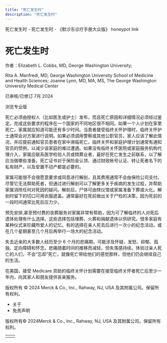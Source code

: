 ```yaml
---
title: "死亡发生时"
description: "死亡发生时"
---
```


﻿死亡发生时 \- 死亡发生时 \- 《默沙东诊疗手册大众版》 honeypot link

# 死亡发生时

作者：Elizabeth L. Cobbs, MD, George Washington University;

Rita A. Manfredi, MD, George Washington University School of Medicine and Health
Sciences; Joanne Lynn, MD, MA, MS, The George Washington University Medical Center

已审核/已修订 7月 2024

浏览专业版

死亡必须由授权人（比如医生或护士）发布，而且死亡原因和详细情况必须经过鉴定。完成这些要求的程序在一个国家的不同地区很不相同。如果一个人计划在家里死亡，家属就应知道可能还有多少时间。当患者接受临终关怀护理时，临终关怀护士通常会对方案进行说明。如果必须调用警察或其他公职官员，家人应该了解此情况，并应提前通知官员患者在家中濒临死亡。临终关怀和家庭护理计划通常有通知官员的惯例，以减少该家庭的难过遭遇。如果没有临终关怀医院或家庭服务机构代理介入，家属应联系医学检验人员或殡葬业者，最好在死亡发生之前联系，以了解应当做哪些准备。死亡证书对于保险金认领、通过财政帐号认证、转让死者名下的私有财产，以及安置不动产都是必要的。

家属可能很不会很愿意要求或同意进行解剖，且其费用通常不会由保险公司支付。尽管它无法帮助死者，但通过进行解剖可以了解更多关于疾病的发生过程，并帮助家属消除任何对死因的疑问。解剖后，尸体可由殡仪馆或家属准备下葬或火化。解剖时留下的切口可用衣服遮盖。通常最好在死前做出关于尸检的决策，因为死前的一段时间通常比死后压力少。

预先安排,甚至预付费的丧葬服务对家属非常有帮助，因为可了解临终的人对死后遗体处理有什么选择。这些选择包括埋葬、火葬和捐献遗体以供研究。很多家庭有某种仪式来珍藏所爱人的记忆。有的选择在亲人死去后进行一次小的纪念活动，或在几个星期甚至几个月后再举行一场大的纪念活动。

失去近亲的大多数人经历至少 6 个月的悲痛期，可能涉及怀疑、发怒、抑郁、孤独、定向障碍和怀念。悲痛随着时间的推移而减轻，但失落感持续。体验过亲人死亡的人们，不会“忘却”死亡，就像死亡带给他们的感觉那样，但他们仍会继续自己的生活。

在美国，接受 Medicare 资助的临终关怀计划需要在接受临终关怀者死亡后至少一年内，向其家人和朋友提供丧亲服务。



版权所有 © 2024
Merck & Co., Inc., Rahway, NJ, USA 及其附属公司。保留所有权利。

- 关于
- 免责声明

版权所有© 2024Merck & Co., Inc., Rahway, NJ, USA 及其附属公司。保留所有权利。

|     |     |
| --- | --- |
|  |  |
